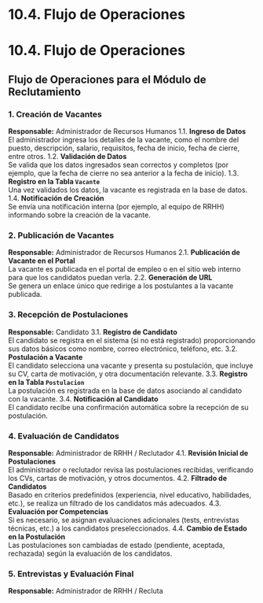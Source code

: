 # 10.4. Flujo de Operaciones

# 10.4. Flujo de Operaciones

## Flujo de Operaciones para el Módulo de Reclutamiento
### 1. **Creación de Vacantes**
   **Responsable:** Administrador de Recursos Humanos
   1.1. **Ingreso de Datos**  
   El administrador ingresa los detalles de la vacante, como el nombre del puesto, descripción, salario, requisitos, fecha de inicio, fecha de cierre, entre otros.
   1.2. **Validación de Datos**  
   Se valida que los datos ingresados sean correctos y completos (por ejemplo, que la fecha de cierre no sea anterior a la fecha de inicio).
   1.3. **Registro en la Tabla `Vacante`**  
   Una vez validados los datos, la vacante es registrada en la base de datos.
   1.4. **Notificación de Creación**  
   Se envía una notificación interna (por ejemplo, al equipo de RRHH) informando sobre la creación de la vacante.
### 2. **Publicación de Vacantes**
   **Responsable:** Administrador de Recursos Humanos
   2.1. **Publicación de Vacante en el Portal**  
   La vacante es publicada en el portal de empleo o en el sitio web interno para que los candidatos puedan verla.
   2.2. **Generación de URL**  
   Se genera un enlace único que redirige a los postulantes a la vacante publicada.
### 3. **Recepción de Postulaciones**
   **Responsable:** Candidato
   3.1. **Registro de Candidato**  
   El candidato se registra en el sistema (si no está registrado) proporcionando sus datos básicos como nombre, correo electrónico, teléfono, etc.
   3.2. **Postulación a Vacante**  
   El candidato selecciona una vacante y presenta su postulación, que incluye su CV, carta de motivación, y otra documentación relevante.
   3.3. **Registro en la Tabla `Postulacion`**  
   La postulación es registrada en la base de datos asociando al candidato con la vacante.
   3.4. **Notificación al Candidato**  
   El candidato recibe una confirmación automática sobre la recepción de su postulación.
### 4. **Evaluación de Candidatos**
   **Responsable:** Administrador de RRHH / Reclutador
   4.1. **Revisión Inicial de Postulaciones**  
   El administrador o reclutador revisa las postulaciones recibidas, verificando los CVs, cartas de motivación, y otros documentos.
   4.2. **Filtrado de Candidatos**  
   Basado en criterios predefinidos (experiencia, nivel educativo, habilidades, etc.), se realiza un filtrado de los candidatos más adecuados.
   4.3. **Evaluación por Competencias**  
   Si es necesario, se asignan evaluaciones adicionales (tests, entrevistas técnicas, etc.) a los candidatos preseleccionados.
   4.4. **Cambio de Estado en la Postulación**  
   Las postulaciones son cambiadas de estado (pendiente, aceptada, rechazada) según la evaluación de los candidatos.
### 5. **Entrevistas y Evaluación Final**
   **Responsable:** Administrador de RRHH / Recluta
